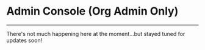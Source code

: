# Admin Console \(Org Admin Only\)

---

There's not much happening here at the moment...but stayed tuned for updates soon!

